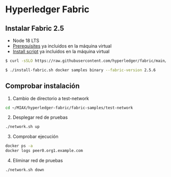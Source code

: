 # Hyperledger Fabric

## Instalar Fabric 2.5

- Node 18 LTS
- [Prerequisites](https://hyperledger-fabric.readthedocs.io/en/release-2.5/prereqs.html) ya incluidos en la máquina virtual
- [Install script](https://hyperledger-fabric.readthedocs.io/en/release-2.5/install.html) ya incluidos en la máquina virtual

```bash
$ curl -sSLO https://raw.githubusercontent.com/hyperledger/fabric/main/scripts/install-fabric.sh && chmod +x install-fabric.sh

$ ./install-fabric.sh docker samples binary --fabric-version 2.5.6
```

## Comprobar instalación


1. Cambio de directorio a test-network

```sh
cd ~/MIAX/hyperledger-fabric/fabric-samples/test-network
```

2. Desplegar red de pruebas

```sh
./network.sh up
```

3. Comprobar ejecución

```sh
docker ps -a
docker logs peer0.org1.example.com
```

4. Eliminar red de pruebas

```sh
./network.sh down
```
